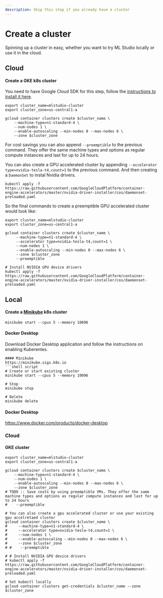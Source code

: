 ```yaml
---
description: Skip this step if you already have a cluster
---
```


# Create a cluster

Spinning up a cluster in easy, whether you want to try ML Studio locally or use it in the cloud.

## Cloud

#### Create a GKE k8s cluster

You need to have Google Cloud SDK for this step, follow the [instructions to install it here](https://cloud.google.com/sdk/docs/downloads-interactive#mac).

```text
export cluster_name=mlstudio-cluster
export cluster_zone=us-central1-a

gcloud container clusters create $cluster_name \
    --machine-type=n1-standard-4 \
    --num-nodes 1 \
    --enable-autoscaling --min-nodes 0 --max-nodes 6 \
    --zone $cluster_zone
```

For cost savings you can also append `--preemptible` to the previous command. They offer the same machine types and options as regular compute instances and last for up to 24 hours.

You can also create a GPU accelerated cluster by appending `--accelerator type=nvidia-tesla-t4,count=1` to the previous command. And then creating a `DaemonSet` to instal Nvidia drivers.

```text
kubectl apply -f https://raw.githubusercontent.com/GoogleCloudPlatform/container-engine-accelerators/master/nvidia-driver-installer/cos/daemonset-preloaded.yaml
```

So the final commands to create a preemptible GPU accelerated cluster would look like:

```text
export cluster_name=mlstudio-cluster
export cluster_zone=us-central1-a

gcloud container clusters create $cluster_name \
     --machine-type=n1-standard-4 \
     --accelerator type=nvidia-tesla-t4,count=1 \
     --num-nodes 1 \
     --enable-autoscaling --min-nodes 0 --max-nodes 6 \
     --zone $cluster_zone
     --preemptible

# Install NVIDIA GPU device drivers
kubectl apply -f https://raw.githubusercontent.com/GoogleCloudPlatform/container-engine-accelerators/master/nvidia-driver-installer/cos/daemonset-preloaded.yaml
```

## Local

#### Create a [Minikube](https://minikube.sigs.k8s.io) k8s cluster

```text
minikube start --cpus 5 --memory 10096
```

#### Docker Desktop

Download Docker Desktop application and follow the instructions on enabling Kuberentes.







```text
#### Minikube
https://minikube.sigs.k8s.io
```shell script
# Create or start existing cluster
minikube start --cpus 5 --memory 10096

# Stop
minikube stop

# Delete
minikube delete
```

#### Docker Desktop
https://www.docker.com/products/docker-desktop

### Cloud
#### GKE cluster
```shell script
export cluster_name=mlstudio-cluster
export cluster_zone=us-central1-a

gcloud container clusters create $cluster_name \
    --machine-type=n1-standard-4 \
    --num-nodes 1 \
    --enable-autoscaling --min-nodes 0 --max-nodes 6 \
    --zone $cluster_zone
# TODO :: Save costs by using preemptible VMs. They offer the same machine types and options as regular compute instances and last for up to 24 hours 
#    --preemptible

# You can also create a gpu accelerated cluster or use your existing gpu accelretaed cluster
gcloud container clusters create $cluster_name \
#     --machine-type=n1-standard-4 \
#     --accelerator type=nvidia-tesla-t4,count=1 \
#     --num-nodes 1 \
#     --enable-autoscaling --min-nodes 0 --max-nodes 6 \
#     --zone $cluster_zone
# #    --preemptible

# # Install NVIDIA GPU device drivers
# kubectl apply -f https://raw.githubusercontent.com/GoogleCloudPlatform/container-engine-accelerators/master/nvidia-driver-installer/cos/daemonset-preloaded.yaml

# Set kubectl locally
gcloud container clusters get-credentials $cluster_name --zone $cluster_zone
```
```





